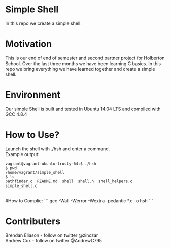 # Simple Shell
In this repo we create a simple shell.

# Motivation
This is our end of end of semester and second partner project for Holberton School.  Over the last three months we have been learning C basics. In this repo we bring everything we have learned together and create a simple shell.

# Environment
Our simple Shell is built and tested in Ubuntu 14.04 LTS and compiled with GCC 4.8.4

# How to Use?
Launch the shell with ./hsh and enter a command.<br/>
Example output:<br/>
```
vagrant@vagrant-ubuntu-trusty-64:$ ./hsh
$ pwd
/home/vagrant/simple_shell
$ ls
pathfinder.c  README.md  shell  shell.h  shell_helpers.c  simple_shell.c
```
<br/>
#How to Complie:
```
gcc -Wall -Werror -Wextra -pedantic *.c -o hsh
```
<br/>

# Contributers
Brendan Eliason - follow on twitter @zinczar<br/>
Andrew Cox - follow on twitter @AndrewC795
